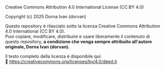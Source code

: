 Creative Commons Attribution 4.0 International License (CC BY 4.0)

Copyright (c) 2025 Dorna Ivan (dorvan)

Questo repository è rilasciato sotto la licenza Creative Commons Attribution 4.0 International (CC BY 4.0).  
Puoi copiare, modificare, distribuire e usare liberamente il contenuto di questo repository, **a condizione che venga sempre attribuito all'autore originale, Dorna Ivan (dorvan).**  

Il testo completo della licenza è disponibile qui:  
🔗 https://creativecommons.org/licenses/by/4.0/deed.it
